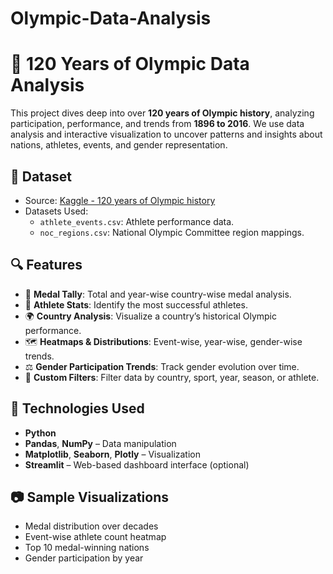 # Olympic-Data-Analysis
# 🏅 120 Years of Olympic Data Analysis

This project dives deep into over **120 years of Olympic history**, analyzing participation, performance, and trends from **1896 to 2016**. We use data analysis and interactive visualization to uncover patterns and insights about nations, athletes, events, and gender representation.

## 📁 Dataset

- Source: [Kaggle - 120 years of Olympic history](https://www.kaggle.com/datasets/heesoo37/120-years-of-olympic-history-athletes-and-results)
- Datasets Used:
  - `athlete_events.csv`: Athlete performance data.
  - `noc_regions.csv`: National Olympic Committee region mappings.

## 🔍 Features

- 🔢 **Medal Tally**: Total and year-wise country-wise medal analysis.
- 🧍 **Athlete Stats**: Identify the most successful athletes.
- 🌍 **Country Analysis**: Visualize a country’s historical Olympic performance.
- 🗺️ **Heatmaps & Distributions**: Event-wise, year-wise, gender-wise trends.
- ⚖️ **Gender Participation Trends**: Track gender evolution over time.
- 🔎 **Custom Filters**: Filter data by country, sport, year, season, or athlete.

## 🚀 Technologies Used

- **Python**
- **Pandas**, **NumPy** – Data manipulation
- **Matplotlib**, **Seaborn**, **Plotly** – Visualization
- **Streamlit** – Web-based dashboard interface (optional)

## 📷 Sample Visualizations

- Medal distribution over decades
- Event-wise athlete count heatmap
- Top 10 medal-winning nations
- Gender participation by year


